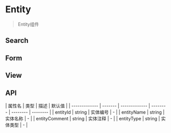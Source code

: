 # Entity

> Entity组件

## Search

<dumi-previewer demoPath="guide/entity/search" />

## Form

<dumi-previewer demoPath="guide/entity/form" />

## View

<dumi-previewer demoPath="guide/entity/view" />

## API

| 属性名        | 类型    | 描述          | 默认值   |
| ------------- | ------- | ------------- | -------- | -------- | -------- |
| entityId        | string  | 实体编号      | -      |
| entityName        | string  | 实体名称      | -      |
| entityComment        | string  | 实体注释      | -      |
| entityType        | string  | 实体类型      | -      |
